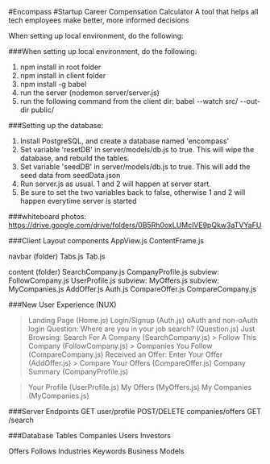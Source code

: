 #Encompass
#Startup Career Compensation Calculator
A tool that helps all tech employees make better, more informed decisions

When setting up local environment, do the following:

###When setting up local environment, do the following:
1. npm install in root folder
2. npm install in client folder
3. npm install -g babel
4. run the server (nodemon server/server.js)
5. run the following command from the client dir: babel --watch src/ --out-dir public/

###Setting up the database:
1. Install PostgreSQL, and create a database named 'encompass'
2. Set variable 'resetDB' in server/models/db.js to true. This will wipe the database, and rebuild the tables.
3. Set variable 'seedDB' in server/models/db.js to true. This will add the seed data from seedData.json
4. Run server.js as usual. 1 and 2 will happen at server start.
5. Be sure to set the two variables back to false, otherwise 1 and 2 will happen everytime server is started


###whiteboard photos:
https://drive.google.com/drive/folders/0B5Rh0oxLUMclVE9pQkw3aTVYaFU

###Client Layout
components
  AppView.js
  ContentFrame.js

  navbar (folder)
    Tabs.js
    Tab.js

  content (folder)
    SearchCompany.js
    CompanyProfile.js
      subview: FollowCompany.js
    UserProfile.js
      subview: MyOffers.js
      subview: MyCompanies.js
    AddOffer.js
    Auth.js
    CompareOffer.js
    CompareCompany.js

###New User Experience (NUX)
> Landing Page (Home.js)
> Login/Signup (Auth.js)
  > oAuth and non-oAuth login
> Question: Where are you in your job search? (Question.js)
  > Just Browsing: Search For A Company (SearchCompany.js)
    > Follow This Company (FollowCompany.js)
    > Companies You Follow (CompareCompany.js)
  > Received an Offer: Enter Your Offer (AddOffer.js)
    > Compare Your Offers (CompareOffer.js)
> Company Summary (CompanyProfile.js)

> Your Profile (UserProfile.js)
  > My Offers (MyOffers.js)
  > My Companies (MyCompanies.js)



###Server Endpoints
GET user/profile
POST/DELETE companies/offers
GET /search


###Database Tables
Companies
Users
Investors

Offers
Follows
Industries
Keywords
Business Models


